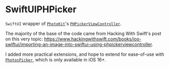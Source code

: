 # SwiftUIPHPicker

`SwiftUI` wrapper of [`PhotoKit`](https://developer.apple.com/documentation/photokit)'s  [`PHPickerViewController`](https://developer.apple.com/documentation/photokit/phpickerviewcontroller).  

The majority of the base of the code came from Hacking With Swift's post on this very topic: <https://www.hackingwithswift.com/books/ios-swiftui/importing-an-image-into-swiftui-using-phpickerviewcontroller>.

I added more practical extensions, and hope to extend for ease-of-use with [`PhotosPicker`](https://developer.apple.com/documentation/photokit/photospicker), which is only available in iOS 16+.
